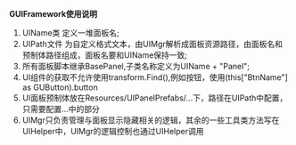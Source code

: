 **GUIFramework使用说明**

 1. UIName类  定义一堆面板名;
 2. UIPath文件 为自定义格式文本，由UIMgr解析成面板资源路径，由面板名和预制体路径组成，面板名要和UIName保持一致;
 3. 所有面板脚本继承BasePanel,子类名称定义为UIName + "Panel";
 4. UI组件的获取不允许使用transform.Find(),例如按钮，使用(this["BtnName"] as GUButton).button
 5. UI面板预制体放在Resources/UIPanelPrefabs/...下，路径在UIPath中配置，只需要配置...中的部分
 6. UIMgr只负责管理与面板显示隐藏相关的逻辑，其余的一些工具类方法写在UIHelper中，UIMgr的逻辑控制也通过UIHelper调用